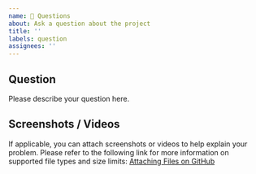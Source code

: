 ```yaml
---
name: 🤔 Questions
about: Ask a question about the project
title: ''
labels: question
assignees: ''
---
```


<!--
Please provide a clear and concise description of your question.

If your issue doesn't follow the provided template, it may be closed without comment.

For questions, please create a "Discussion" using the "Q&A" category:
[Create a new discussion](https://github.com/relaxdesign/with-polymorphic/discussions/new?category=q-a)

Note: Please delete this placeholder text.
-->

## Question

Please describe your question here.

## Screenshots / Videos

If applicable, you can attach screenshots or videos to help explain your problem. Please refer to the following link for more information on supported file types and size limits:
[Attaching Files on GitHub](https://docs.github.com/en/github/writing-on-github/working-with-advanced-formatting/attaching-files)
